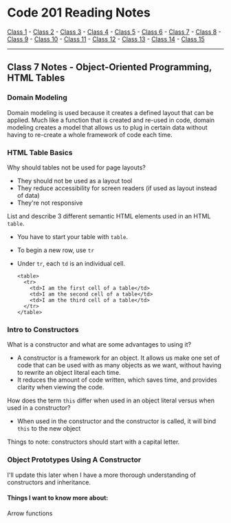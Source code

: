 # Code 201 Reading Notes

[Class 1](https://melanie-johnston.github.io/reading-notes/201/class1) -
[Class 2](https://melanie-johnston.github.io/reading-notes/201/class2) -
[Class 3](https://melanie-johnston.github.io/reading-notes/201/class3) -
[Class 4](https://melanie-johnston.github.io/reading-notes/201/class4) -
[Class 5](https://melanie-johnston.github.io/reading-notes/201/class5) -
[Class 6](https://melanie-johnston.github.io/reading-notes/201/class6) -
[Class 7](https://melanie-johnston.github.io/reading-notes/201/class7) -
[Class 8](https://melanie-johnston.github.io/reading-notes/201/class8) -
[Class 9](https://melanie-johnston.github.io/reading-notes/201/class9) -
[Class 10](https://melanie-johnston.github.io/reading-notes/201/class10) -
[Class 11](https://melanie-johnston.github.io/reading-notes/201/class11) -
[Class 12](https://melanie-johnston.github.io/reading-notes/201/class12) -
[Class 13](https://melanie-johnston.github.io/reading-notes/201/class13) -
[Class 14](https://melanie-johnston.github.io/reading-notes/201/class14) -
[Class 15](https://melanie-johnston.github.io/reading-notes/201/class15)

---

## Class 7 Notes - Object-Oriented Programming, HTML Tables

### Domain Modeling

Domain modeling is used because it creates a defined layout that can be applied. Much like a function that is created and re-used in code, domain modeling creates a model that allows us to plug in certain data without having to re-create a whole framework of code each time. 

### HTML Table Basics

Why should tables not be used for page layouts?

- They should not be used as a layout tool
- They reduce accessibility for screen readers (if used as layout instead of data)
- They're not responsive

List and describe 3 different semantic HTML elements used in an HTML `table`.

- You have to start your table with `table`.
- To begin a new row, use `tr`
- Under `tr`, each `td` is an individual cell. 


      <table>
        <tr>  
          <td>I am the first cell of a table</td>
          <td>I am the second cell of a table</td>
          <td>I am the third cell of a table</td>
        </tr>
      </table>

### Intro to Constructors

What is a constructor and what are some advantages to using it?

- A constructor is a framework for an object. It allows us make one set of code that can be used with as many objects as we want, without having to rewrite an object literal each time.
- It reduces the amount of code written, which saves time, and provides clarity when viewing the code.

How does the term `this` differ when used in an object literal versus when used in a constructor?

- When used in the constructor and the constructor is called, it will bind `this` to the new object

Things to note: constructors should start with a capital letter.

### Object Prototypes Using A Constructor

I'll update this later when I have a more thorough understanding of constructors and inheritance. 

#### Things I want to know more about:

Arrow functions